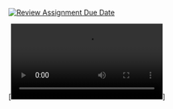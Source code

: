 [![Review Assignment Due Date](https://classroom.github.com/assets/deadline-readme-button-22041afd0340ce965d47ae6ef1cefeee28c7c493a6346c4f15d667ab976d596c.svg)](https://classroom.github.com/a/H5JtsbBo)

[![To upload videos to github](https://github.com/Aero-ComSci/11-5-BaeztheProg/blob/main/Untitled%20video%20-%20Made%20with%20Clipchamp.mp4)]
